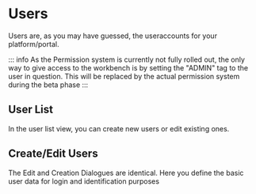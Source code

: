 # Users

Users are, as you may have guessed, the useraccounts for your platform/portal.

::: info
As the Permission system is currently not fully rolled out, the only way to give access to the workbench is by setting the "ADMIN" tag to the user in question. This will be replaced by the actual permission system during the beta phase
:::

## User List

In the user list view, you can create new users or edit existing ones.

<ThemeImage 
  light-src="/graphics/workbench/users/list-light.png"
  dark-src="/graphics/workbench/users/list-dark.png"
  alt="User List"
/>

## Create/Edit Users

The Edit and Creation Dialogues are identical. Here you define the basic user data for login and identification purposes

<ThemeImage 
  light-src="/graphics/workbench/users/edit-light.png"
  dark-src="/graphics/workbench/users/edit-dark.png"
  alt="User Edit"
/>
